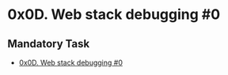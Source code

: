 # 0x0D. Web stack debugging #0

## Mandatory Task

* [0x0D. Web stack debugging #0](0-give_me_a_page)
